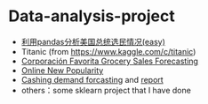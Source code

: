 # Data-analysis-project

+ [利用pandas分析美国总统选民情况(easy)](https://github.com/lgt494371725/Data-analysis-project/tree/master) 
+ Titanic (from https://www.kaggle.com/c/titanic)
+ [Corporación Favorita Grocery Sales Forecasting](https://github.com/lgt494371725/Data-analysis-project/blob/main/favorate.ipynb)
+ [Online New Popularity](https://github.com/lgt494371725/Data-analysis-project/blob/main/Online_News_Popularity_Prediction.ipynb)
+ [Cashing demand forcasting](https://github.com/lgt494371725/Data-analysis-project/blob/main/cash_demand_attention.ipynb)
   and [report](https://github.com/lgt494371725/Data-analysis-project/blob/main/dss_rakuten21a.pdf)
+ others：some sklearn project that I have done
